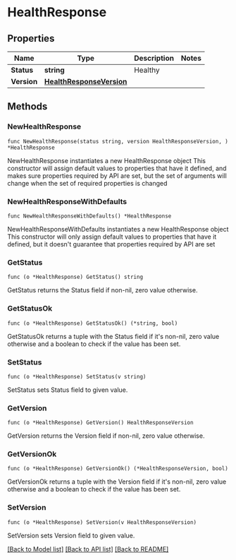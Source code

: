 # HealthResponse

## Properties

Name | Type | Description | Notes
------------ | ------------- | ------------- | -------------
**Status** | **string** | Healthy | 
**Version** | [**HealthResponseVersion**](HealthResponseVersion.md) |  | 

## Methods

### NewHealthResponse

`func NewHealthResponse(status string, version HealthResponseVersion, ) *HealthResponse`

NewHealthResponse instantiates a new HealthResponse object
This constructor will assign default values to properties that have it defined,
and makes sure properties required by API are set, but the set of arguments
will change when the set of required properties is changed

### NewHealthResponseWithDefaults

`func NewHealthResponseWithDefaults() *HealthResponse`

NewHealthResponseWithDefaults instantiates a new HealthResponse object
This constructor will only assign default values to properties that have it defined,
but it doesn't guarantee that properties required by API are set

### GetStatus

`func (o *HealthResponse) GetStatus() string`

GetStatus returns the Status field if non-nil, zero value otherwise.

### GetStatusOk

`func (o *HealthResponse) GetStatusOk() (*string, bool)`

GetStatusOk returns a tuple with the Status field if it's non-nil, zero value otherwise
and a boolean to check if the value has been set.

### SetStatus

`func (o *HealthResponse) SetStatus(v string)`

SetStatus sets Status field to given value.


### GetVersion

`func (o *HealthResponse) GetVersion() HealthResponseVersion`

GetVersion returns the Version field if non-nil, zero value otherwise.

### GetVersionOk

`func (o *HealthResponse) GetVersionOk() (*HealthResponseVersion, bool)`

GetVersionOk returns a tuple with the Version field if it's non-nil, zero value otherwise
and a boolean to check if the value has been set.

### SetVersion

`func (o *HealthResponse) SetVersion(v HealthResponseVersion)`

SetVersion sets Version field to given value.



[[Back to Model list]](../README.md#documentation-for-models) [[Back to API list]](../README.md#documentation-for-api-endpoints) [[Back to README]](../README.md)


